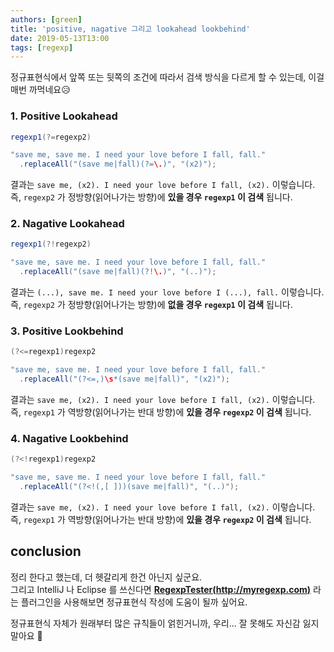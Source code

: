 ```yaml
---
authors: [green]
title: 'positive, nagative 그리고 lookahead lookbehind'
date: 2019-05-13T13:00
tags: [regexp]
---
```


정규표현식에서 앞쪽 또는 뒷쪽의 조건에 따라서 검색 방식을 다르게 할 수 있는데, 이걸 매번 까먹네요😥

### 1. Positive Lookahead
```java
regexp1(?=regexp2)
```
```java
"save me, save me. I need your love before I fall, fall."
  .replaceAll("(save me|fall)(?=\.)", "(x2)");
```
결과는 `save me, (x2). I need your love before I fall, (x2).` 이렇습니다.  
즉, `regexp2` 가 정방향(읽어나가는 방향)에 **있을 경우 `regexp1` 이 검색** 됩니다.

### 2. Nagative Lookahead
```java
regexp1(?!regexp2)
```
```java
"save me, save me. I need your love before I fall, fall."
  .replaceAll("(save me|fall)(?!\.)", "(..)");
```
결과는 `(...), save me. I need your love before I (...), fall.` 이렇습니다.
즉, `regexp2` 가 정방향(읽어나가는 방향)에 **없을 경우 `regexp1` 이 검색** 됩니다.

### 3. Positive Lookbehind
```java
(?<=regexp1)regexp2
```
```java
"save me, save me. I need your love before I fall, fall."
  .replaceAll("(?<=,)\s*(save me|fall)", "(x2)");
```
결과는 `save me, (x2). I need your love before I fall, (x2).` 이렇습니다.  
즉, `regexp1` 가 역방향(읽어나가는 반대 방향)에 **있을 경우 `regexp2` 이 검색** 됩니다.

### 4. Nagative Lookbehind
```java
(?<!regexp1)regexp2
```
```java
"save me, save me. I need your love before I fall, fall."
  .replaceAll("(?<!(,[ ]))(save me|fall)", "(..)");
```
결과는 `save me, (x2). I need your love before I fall, (x2).` 이렇습니다.  
즉, `regexp1` 가 역방향(읽어나가는 반대 방향)에 **있을 경우 `regexp2` 이 검색** 됩니다.


## conclusion
정리 한다고 했는데, 더 헷갈리게 한건 아닌지 싶군요.  
그리고 IntelliJ 나 Eclipse 를 쓰신다면 **[RegexpTester(http://myregexp.com)](http://myregexp.com/)** 라는 플러그인을 사용해보면 정규표현식 작성에 도움이 될까 싶어요.


정규표현식 자체가 원래부터 많은 규칙들이 얽힌거니까, 우리... 잘 못해도 자신감 잃지 말아요 🤟 
